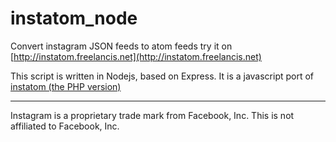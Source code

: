 # instatom_node

Convert instagram JSON feeds to atom feeds
try it on [http://instatom.freelancis.net](http://instatom.freelancis.net)


This script is written in Nodejs, based on Express.
It is a javascript port of [instatom (the PHP version)](https://github.com/gasp/instatom)

-----
Instagram is a proprietary trade mark from Facebook, Inc. This is not affiliated to Facebook, Inc.
